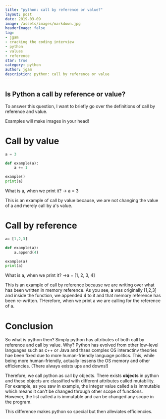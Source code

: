 ```yaml
---
title: "python: call by reference or value?"
layout: post
date: 2019-03-09
image: /assets/images/markdown.jpg
headerImage: false
tag:
- jgam
- cracking the coding interview
- python
- values
- reference
star: true
category: python
author: jgam
description: python: call by reference or value
---
```


## Is Python a call by reference or value?
To answer this question, I want to briefly go over the definitions of call by reference and value.

Examples will make images in your head!

# Call by value
```python
a = 3

def example(a):
	a += 1

example()
print(a)
```
What is a, when we print it?
-> a = 3

This is an example of call by value because, we are not changing the value of a and merely call by a's value.

# Call by reference
```python
a= [1,2,3]

def example(a):
	a.append(4)

example(a)
print(a)
```
What is a, when we print it?
->a = [1, 2, 3, 4]

This is an example of call by reference because we are writing over what has been written in memory reference. As you see, **a** was originally [1,2,3] and inside the function, we appended 4 to it and that memory reference has been re-written. THerefore, when we print a we are calling for the reference of a.

# Conclusion
So what is python then? Simply python has attributes of both call by reference and call by value. Why? Python has evolved from other low-level languages such as c++ or Java and thses complex OS interactinv theories hae been fixed due to more human-friendly language politics. This, while being more human-friendly, actually lessens the OS memory and other efficiencies. (There always exists ups and downs!)

Therefore, we call python as call by objects. There exists **objects** in python and these objects are classified with different attributes called mutability. For example, as you saw in example, the integer value called a is immutable which means it can't be changed through other scope of functions. However, the list called a is immutable and can be changed any scope in the program.

This difference makes python so special but then alleviates efficiencies.